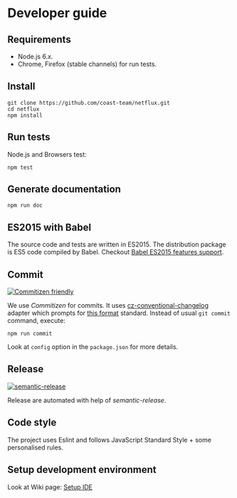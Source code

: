 # Developer guide

## Requirements

* Node.js 6.x.
* Chrome, Firefox (stable channels) for run tests.

## Install

```shell
git clone https://github.com/coast-team/netflux.git
cd netflux
npm install
```

## Run tests

Node.js and Browsers test:

```shell
npm test
```

## Generate documentation

```shell
npm run doc
```

## ES2015 with Babel

The source code and tests are written in ES2015. The distribution package is ES5 code compiled by Babel. Checkout [Babel ES2015 features support](https://babeljs.io/docs/learn-es2015/).

## Commit

[![Commitizen friendly](https://img.shields.io/badge/commitizen-friendly-brightgreen.svg?style=flat-square)](http://commitizen.github.io/cz-cli/)

We use _Commitizen_ for commits. It uses [cz-conventional-changelog](https://github.com/commitizen/cz-conventional-changelog) adapter which prompts for [this format](https://github.com/ajoslin/conventional-changelog/blob/master/conventions/angular.md) standard. Instead of usual `git commit` command, execute:

```shell
npm run commit
```

Look at `config` option in the `package.json` for more details.

## Release

[![semantic-release](https://img.shields.io/badge/%20%20%F0%9F%93%A6%F0%9F%9A%80-semantic--release-e10079.svg?style=flat-square)](https://github.com/semantic-release/semantic-release)

Release are automated with help of _semantic-release_.

## Code style

The project uses Eslint and follows JavaScript Standard Style + some personalised rules.

## Setup development environment

Look at Wiki page: [Setup IDE](https://github.com/coast-team/netflux/wiki/Setup-IDE)
